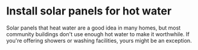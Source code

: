 # Install solar panels for hot water

Solar panels that heat water are a good idea in many homes, but most community buildings don't use enough hot water to make it worthwhile.  If you're offering showers or washing facilities, yours might be an exception.  